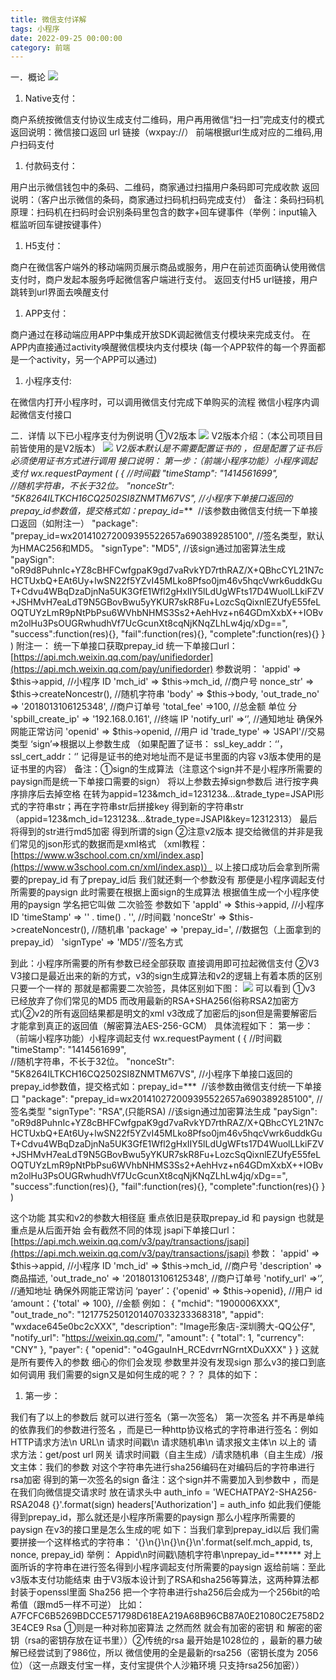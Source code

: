 ```yaml
---
title: 微信支付详解
tags: 小程序
date: 2022-09-25 00:00:00
category: 前端
---
```


一．概论
![](https://cdn.nlark.com/yuque/0/2022/png/29366599/1660877398383-268be2ff-b992-4d6d-aca3-dd6fcd60c01e.png#id=cWmYA&originHeight=296&originWidth=960&originalType=binary&ratio=1&rotation=0&showTitle=false&status=done&style=none&title=)

1. Native支付：

商户系统按微信支付协议生成支付二维码，用户再用微信“扫一扫”完成支付的模式
返回说明：微信接口返回 url 链接（wxpay://）   前端根据url生成对应的二维码,用户扫码支付

1. 付款码支付：

用户出示微信钱包中的条码、二维码，商家通过扫描用户条码即可完成收款
返回说明：（客户出示微信的条码，商家通过扫码机扫码完成支付）
备注：条码扫码机原理：扫码机在扫码时会识别条码里包含的数字+回车键事件（举例：input输入框监听回车键按键事件）

1. H5支付：

商户在微信客户端外的移动端网页展示商品或服务，用户在前述页面确认使用微信支付时，商户发起本服务呼起微信客户端进行支付。
返回支付H5 url链接，用户跳转到url界面去唤醒支付

1. APP支付：

商户通过在移动端应用APP中集成开放SDK调起微信支付模块来完成支付。
在APP内直接通过activity唤醒微信模块内支付模块
(每一个APP软件的每一个界面都是一个activity，另一个APP可以通过)

1. 小程序支付:

在微信内打开小程序时，可以调用微信支付完成下单购买的流程
微信小程序内调起微信支付接口

二．详情
以下已小程序支付为例说明
①V2版本
![](https://cdn.nlark.com/yuque/0/2022/png/29366599/1660877398935-a670a51b-8a63-47d5-8645-95598a43a78e.png#id=Fn2I1&originHeight=267&originWidth=297&originalType=binary&ratio=1&rotation=0&showTitle=false&status=done&style=none&title=)
V2版本介绍：（本公司项目目前皆使用的是V2版本）
![](https://cdn.nlark.com/yuque/0/2022/png/29366599/1660877399538-0e233268-c411-4413-964e-665cc1a6152a.png#id=soTAj&originHeight=175&originWidth=223&originalType=binary&ratio=1&rotation=0&showTitle=false&status=done&style=none&title=)
*V2版本默认是不需要配置证书的 ，但是配置了证书后必须使用证书方式进行调用
接口说明：
第一步：（前端小程序功能）小程序调起支付
wx.requestPayment
(
	{
		//时间戳
"timeStamp": "1414561699",   
//随机字符串，不长于32位。
		"nonceStr": "5K8264ILTKCH16CQ2502SI8ZNMTM67VS",
         //小程序下单接口返回的prepay_id参数值，提交格式如：prepay_id=*** 
	//该参数由微信支付统一下单接口返回（如附注一）
"package": "prepay_id=wx201410272009395522657a690389285100",
//签名类型，默认为HMAC256和MD5。
		"signType": "MD5",
 	    //该sign通过加密算法生成
		"paySign": "oR9d8PuhnIc+YZ8cBHFCwfgpaK9gd7vaRvkYD7rthRAZ\/X+QBhcCYL21N7cHCTUxbQ+EAt6Uy+lwSN22f5YZvI45MLko8Pfso0jm46v5hqcVwrk6uddkGuT+Cdvu4WBqDzaDjnNa5UK3GfE1Wfl2gHxIIY5lLdUgWFts17D4WuolLLkiFZV+JSHMvH7eaLdT9N5GBovBwu5yYKUR7skR8Fu+LozcSqQixnlEZUfyE55feLOQTUYzLmR9pNtPbPsu6WVhbNHMS3Ss2+AehHvz+n64GDmXxbX++IOBvm2olHu3PsOUGRwhudhVf7UcGcunXt8cqNjKNqZLhLw4jq\/xDg==",
		"success":function(res){},
		"fail":function(res){},
		"complete":function(res){}
	}
)
附注一：
统一下单接口获取prepay_id
统一下单接口url：[https://api.mch.weixin.qq.com/pay/unifiedorder](https://api.mch.weixin.qq.com/pay/unifiedorder)
参数说明：
'appid' => $this->appid, //小程序 ID
'mch_id' => $this->mch_id, //商户号
nonce_str' => $this->createNoncestr(), //随机字符串
'body' => $this->body,
'out_trade_no' => '2018013106125348', //商户订单号
'total_fee' =>100, //总金额 单位 分
'spbill_create_ip' => '192.168.0.161', //终端 IP
'notify_url' =>‘’, //通知地址  确保外网能正常访问
'openid' => $this->openid, //用户 id
'trade_type' => 'JSAPI'//交易类型
‘sign’=>根据以上参数生成
（如果配置了证书：
ssl_key_addr：‘’，
ssl_cert_addr：‘’ 记得是证书的绝对地址而不是证书里面的内容 v3版本使用的是证书里的内容）
备注：①sign的生成算法（注意这个sign并不是小程序所需要的paysign而是统一下单接口需要的sign）
将以上参数去掉sign参数后  进行按字典序排序后去掉空格  在转为appid=123&mch_id=123123&…&trade_type=JSAPI形式的字符串str；再在字符串str后拼接key 得到新的字符串str（appid=123&mch_id=123123&…&trade_type=JSAPI&key=12312313）
最后将得到的str进行md5加密 得到所谓的sign
②注意v2版本 提交给微信的并非是我们常见的json形式的数据而是xml格式
（xml教程：[https://www.w3school.com.cn/xml/index.asp](https://www.w3school.com.cn/xml/index.asp)）
以上接口成功后会拿到所需要的prepay_id
有了prepay_id后  我们就还剩一个参数没有 那便是小程序调起支付所需要的paysign
此时需要在根据上面sign的生成算法 根据值生成一个小程序使用的paysign
学名把它叫做 二次验签 参数如下
 'appId' => $this->appid, //小程序 ID
 'timeStamp' => '' . time() . '', //时间戳
 'nonceStr' => $this->createNoncestr(), //随机串
 'package' => 'prepay_id=', //数据包（上面拿到的prepay_id）
 'signType' => 'MD5'//签名方式

到此：小程序所需要的所有参数已经全部获取  直接调用即可拉起微信支付
②V3
V3接口是最近出来的新的方式，v3的sign生成算法和v2的逻辑上有着本质的区别
只要一个一样的  那就是都需要二次验签，具体区别如下图：
![](https://cdn.nlark.com/yuque/0/2022/png/29366599/1660877400485-26329e4b-1d33-4b5e-8a3b-63236bbe62c3.png#id=MvMyK&originHeight=242&originWidth=713&originalType=binary&ratio=1&rotation=0&showTitle=false&status=done&style=none&title=)
可以看到  ①v3 已经放弃了你们常见的MD5  而改用最新的RSA+SHA256(俗称RSA2加密方式)②v2的所有返回结果都是明文的xml  v3改成了加密后的json但是需要解密后才能拿到真正的返回值（解密算法AES-256-GCM）
具体流程如下：
第一步：（前端小程序功能）小程序调起支付
wx.requestPayment
(
	{
		//时间戳
"timeStamp": "1414561699",   
//随机字符串，不长于32位。
		"nonceStr": "5K8264ILTKCH16CQ2502SI8ZNMTM67VS",
         //小程序下单接口返回的prepay_id参数值，提交格式如：prepay_id=*** 
	//该参数由微信支付统一下单接口
"package": "prepay_id=wx201410272009395522657a690389285100",
//签名类型
		"signType": "RSA",(只能RSA)
 	    //该sign通过加密算法生成
		"paySign": "oR9d8PuhnIc+YZ8cBHFCwfgpaK9gd7vaRvkYD7rthRAZ\/X+QBhcCYL21N7cHCTUxbQ+EAt6Uy+lwSN22f5YZvI45MLko8Pfso0jm46v5hqcVwrk6uddkGuT+Cdvu4WBqDzaDjnNa5UK3GfE1Wfl2gHxIIY5lLdUgWFts17D4WuolLLkiFZV+JSHMvH7eaLdT9N5GBovBwu5yYKUR7skR8Fu+LozcSqQixnlEZUfyE55feLOQTUYzLmR9pNtPbPsu6WVhbNHMS3Ss2+AehHvz+n64GDmXxbX++IOBvm2olHu3PsOUGRwhudhVf7UcGcunXt8cqNjKNqZLhLw4jq\/xDg==",
		"success":function(res){},
		"fail":function(res){},
		"complete":function(res){}
	}
)

这个功能  其实和v2的参数大相径庭  重点依旧是获取prepay_id  和  paysign 
也就是重点是从后面开始 会有截然不同的体现
jsapi下单接口url：[https://api.mch.weixin.qq.com/v3/pay/transactions/jsapi](https://api.mch.weixin.qq.com/v3/pay/transactions/jsapi)
参数：
'appid' => $this->appid, //小程序 ID
'mch_id' => $this->mch_id, //商户号
'description' => 商品描述,
'out_trade_no' => '2018013106125348', //商户订单号
'notify_url' =>‘’, //通知地址  确保外网能正常访问
‘payer’：{'openid' => $this->openid}, //用户 id
‘amount：{'total' => 100}, //金额
例如：
{
	"mchid": "1900006XXX",
	"out_trade_no": "1217752501201407033233368318",
	"appid": "wxdace645e0bc2cXXX",
	"description": "Image形象店-深圳腾大-QQ公仔",
	"notify_url": "https://weixin.qq.com/",
	"amount": {
		"total": 1,
		"currency": "CNY"
	},
	"payer": {
		"openid": "o4GgauInH_RCEdvrrNGrntXDuXXX"
	}
}
这就是所有要传入的参数 细心的你们会发现 参数里并没有发现sign
那么v3的接口到底如何调用  我们需要的sign又是如何生成的呢？？？
具体的如下：

1. 第一步：

我们有了以上的参数后 就可以进行签名（第一次签名）
第一次签名 并不再是单纯的依靠我们的参数进行签名  ，而是已一种http协议格式的字符串进行签名：例如
HTTP请求方法\n URL\n 请求时间戳\n 请求随机串\n 请求报文主体\n
以上的  请求方法：get/post 
		url  网关
请求时间戳（自主生成）/请求随机串（自主生成）/报文主体：我们的参数
对这个字符串先进行sha256编码在对编码后的字符串进行rsa加密
得到的第一次签名的sign
备注：这个sign并不需要加入到参数中  ，而是在我们向微信提交请求时 放在请求头中
auth_info = 'WECHATPAY2-SHA256-RSA2048 {}'.format(sign)
headers['Authorization'] = auth_info
如此我们便能得到prepay_id，那么就还是小程序所需要的paysign
那么小程序所需要的paysign  在v3的接口里是怎么生成的呢 
如下：当我们拿到prepay_id以后 
我们需要拼接一个这样格式的字符串：
'{}\n{}\n{}\n{}\n'.format(self.mch_appid, ts, nonce, prepay_id)
举例： Appid\n时间戳\随机字符串\nprepay_id=******
对上面所诉的字符串在进行签名得到小程序调起支付所需要的paysign
返给前端：至此v3版本支付功能结束
由于V3版本设计到了RSA和sha256等算法，这两种算法都封装于openssl里面
Sha256  把一个字符串进行sha256后会成为一个256bit的哈希值（跟md5一样不可逆）
比如：A7FCFC6B5269BDCCE571798D618EA219A68B96CB87A0E21080C2E758D23E4CE9
Rsa ①则是一种对称加密算法 之然而然  就会有加密的密钥 和 解密的密钥（rsa的密钥存放在证书里））②传统的rsa 最开始是1028位的 ，最新的暴力破解已经尝试到了986位，所以 微信使用的全是最新的rsa256（密钥长度为 2056位）（这一点跟支付宝一样，支付宝提供个人沙箱环境 只支持rsa256加密））








